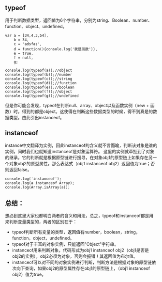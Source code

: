 ## typeof

用于判断数据类型，返回值为6个字符串，分别为string、Boolean、number、function、object、undefined。

  	var a = [34,4,3,54],
        b = 34,
        c = 'adsfas',
        d = function(){console.log('我是函数')},
        e = true,
        f = null,
        g;

    console.log(typeof(a));//object
    console.log(typeof(b));//number
    console.log(typeof(c));//string
    console.log(typeof(d));//function
    console.log(typeof(e));//boolean
    console.log(typeof(f));//object
    console.log(typeof(g));//undefined

但是你可能会发现，typeof在判断null、array、object以及函数实例（new + 函数）时，得到的都是object。这使得在判断这些数据类型的时候，得不到真是的数据类型。由此引出instanceof。

## instanceof

instance中文翻译为实例，因此instanceof的含义就不言而喻，判断该对象是谁的实例，同时我们也就知道instanceof是对象运算符。
这里的实例就牵扯到了对象的继承，它的判断就是根据原型链进行搜寻，在对象obj1的原型链上如果存在另一个对象obj2的原型属性，那么表达式（obj1 instanceof obj2）返回值为true；否则返回false。


    console.log('instanceof');
    console.log(a instanceof Array);
    console.log(Array.isArray(a));

## 总结：

想必到这里大家也都明白两者的含义和用法，总之，typeof和instanceof都是用来判断变量类型的，两者的区别在于：

- typeof判断所有变量的类型，返回值有number，boolean，string，function，object，undefined。
- typeof对于丰富的对象实例，只能返回"Object"字符串。
- instanceof用来判断对象，代码形式为obj1 instanceof obj2（obj1是否是obj2的实例），obj2必须为对象，否则会报错！其返回值为布尔值。
- instanceof可以对不同的对象实例进行判断，判断方法是根据对象的原型链依次向下查询，如果obj2的原型属性存在obj1的原型链上，（obj1 instanceof obj2）值为true。